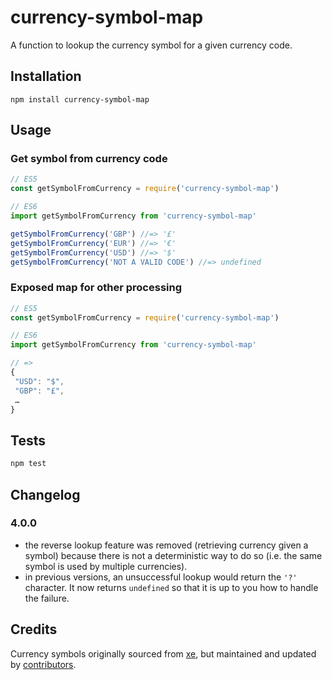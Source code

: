 # currency-symbol-map

A function to lookup the currency symbol for a given currency code.

## Installation

    npm install currency-symbol-map

## Usage

### Get symbol from currency code
```js
// ES5
const getSymbolFromCurrency = require('currency-symbol-map')

// ES6
import getSymbolFromCurrency from 'currency-symbol-map'

getSymbolFromCurrency('GBP') //=> '£'
getSymbolFromCurrency('EUR') //=> '€'
getSymbolFromCurrency('USD') //=> '$'
getSymbolFromCurrency('NOT A VALID CODE') //=> undefined
```

### Exposed map for other processing
```js
// ES5
const getSymbolFromCurrency = require('currency-symbol-map')

// ES6
import getSymbolFromCurrency from 'currency-symbol-map'

// =>
{
 "USD": "$",
 "GBP": "£",
 …
}
```

## Tests
```bash
npm test
```

## Changelog

### 4.0.0
- the reverse lookup feature was removed (retrieving currency given a symbol) because
there is not a deterministic way to do so (i.e. the same symbol is used by multiple currencies).
- in previous versions, an unsuccessful lookup would return the `'?'` character. It now returns
`undefined` so that it is up to you how to handle the failure.

## Credits

Currency symbols originally sourced from [xe](http://www.xe.com/symbols.php), but maintained
and updated by [contributors](https://github.com/bengourley/currency-symbol-map/pulls?q=is%3Apr+is%3Aclosed).
